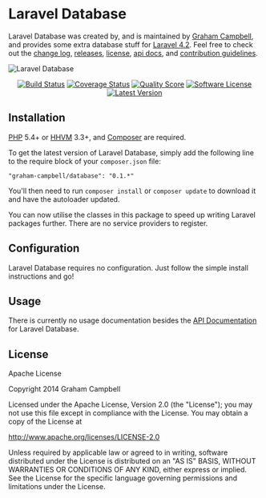 Laravel Database
================

Laravel Database was created by, and is maintained by [Graham Campbell](https://github.com/GrahamCampbell), and provides some extra database stuff for [Laravel 4.2](http://laravel.com). Feel free to check out the [change log](CHANGELOG.md), [releases](https://github.com/GrahamCampbell/Laravel-Database/releases), [license](LICENSE.md), [api docs](http://docs.grahamjcampbell.co.uk), and [contribution guidelines](CONTRIBUTING.md).

![Laravel Database](https://cloud.githubusercontent.com/assets/2829600/4432285/a989191e-468c-11e4-8cf6-c70e4a229303.PNG)

<p align="center">
<a href="https://travis-ci.org/GrahamCampbell/Laravel-Database"><img src="https://img.shields.io/travis/GrahamCampbell/Laravel-Database/master.svg?style=flat-square" alt="Build Status"></img></a>
<a href="https://scrutinizer-ci.com/g/GrahamCampbell/Laravel-Database/code-structure"><img src="https://img.shields.io/scrutinizer/coverage/g/GrahamCampbell/Laravel-Database.svg?style=flat-square" alt="Coverage Status"></img></a>
<a href="https://scrutinizer-ci.com/g/GrahamCampbell/Laravel-Database"><img src="https://img.shields.io/scrutinizer/g/GrahamCampbell/Laravel-Database.svg?style=flat-square" alt="Quality Score"></img></a>
<a href="LICENSE.md"><img src="https://img.shields.io/badge/license-Apache%202.0-brightgreen.svg?style=flat-square" alt="Software License"></img></a>
<a href="https://github.com/GrahamCampbell/Laravel-Database/releases"><img src="https://img.shields.io/github/release/GrahamCampbell/Laravel-Database.svg?style=flat-square" alt="Latest Version"></img></a>
</p>


## Installation

[PHP](https://php.net) 5.4+ or [HHVM](http://hhvm.com) 3.3+, and [Composer](https://getcomposer.org) are required.

To get the latest version of Laravel Database, simply add the following line to the require block of your `composer.json` file:

```
"graham-campbell/database": "0.1.*"
```

You'll then need to run `composer install` or `composer update` to download it and have the autoloader updated.

You can now utilise the classes in this package to speed up writing Laravel packages further. There are no service providers to register.


## Configuration

Laravel Database requires no configuration. Just follow the simple install instructions and go!


## Usage

There is currently no usage documentation besides the [API Documentation](http://docs.grahamjcampbell.co.uk) for Laravel Database.


## License

Apache License

Copyright 2014 Graham Campbell

Licensed under the Apache License, Version 2.0 (the "License");
you may not use this file except in compliance with the License.
You may obtain a copy of the License at

 http://www.apache.org/licenses/LICENSE-2.0

Unless required by applicable law or agreed to in writing, software
distributed under the License is distributed on an "AS IS" BASIS,
WITHOUT WARRANTIES OR CONDITIONS OF ANY KIND, either express or implied.
See the License for the specific language governing permissions and
limitations under the License.
